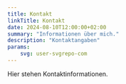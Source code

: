 ```yaml
---
title: Kontakt
linkTitle: Kontakt
date: 2024-08-10T12:00:00+02:00
summary: "Informationen über mich."
description: "Kontaktangaben"
params:
    svg: user-svgrepo-com
---
```


Hier stehen Kontaktinformationen.
